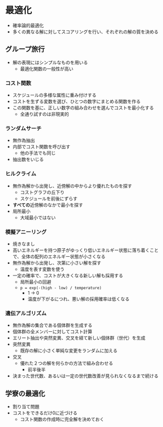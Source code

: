 # 最適化
* 確率論的最適化
* 多くの異なる解に対してスコアリングを行い、それぞれの解の質を決める

## グループ旅行
* 解の表現にはシンプルなものを用いる
    * 最適化関数の一般性が高い

### コスト関数
* スケジュールの多様な属性に重み付けする
* コストを生ずる変数を選び、ひとつの数字にまとめる関数を作る
* この関数を基に、正しい数字の組み合わせを選んでコストを最小化する
    * 全通り試すのは非現実的

### ランダムサーチ
* 無作為抽出
* 内部でコスト関数を呼び出す
    * 他の手法でも同じ
* 抽出数をいじる

### ヒルクライム
* 無作為解から出発し、近傍解の中からより優れたものを探す
    * コストグラフの丘下り
    * スケジュールを前後にずらす
* **すべての**近傍解のなかで最小を探す
* 局所最小
    * 大域最小ではない

### 模擬アニーリング
* 焼きなまし
* 高いエネルギーを持つ原子がゆっくり低いエネルギー状態に落ち着くことで、全体の配列のエネルギー状態が小さくなる
* 無作為解から出発し、次第に小さい解を探す
    * 温度を表す変数を使う
* 一定の確率で、コストが大きくなる新しい解も採用する
    * 局所最小の回避
    * `p = exp(-(high - low) / temperature)`
        * 1 -> 0
        * 温度が下がるにつれ、悪い解の採用確率は低くなる

### 遺伝アルゴリズム
* 無作為解の集合である個体群を生成する
* 個体群の全メンバーに対してコスト計算
* エリート抽出や突然変異、交叉を経て新しい個体群（世代）を生成
* 突然変異
    * 既存の解に小さく単純な変更をランダムに加える
* 交叉
    * 優れた２つの解を何らかの方法で組み合わせる
        * 前半後半
* 決まった世代数、あるいは一定の世代数改善が見られなくなるまで続ける


## 学寮の最適化
* 割り当て問題
* コストをできるだけ0に近づける
    * コスト関数の作成時に完全解を決めておく
